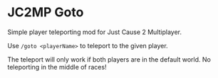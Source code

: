 JC2MP Goto
==========

Simple player teleporting mod for Just Cause 2 Multiplayer.

Use `/goto <playerName>` to teleport to the given player.

The teleport will only work if both players are in the default world.  No teleporting in the middle of races!
